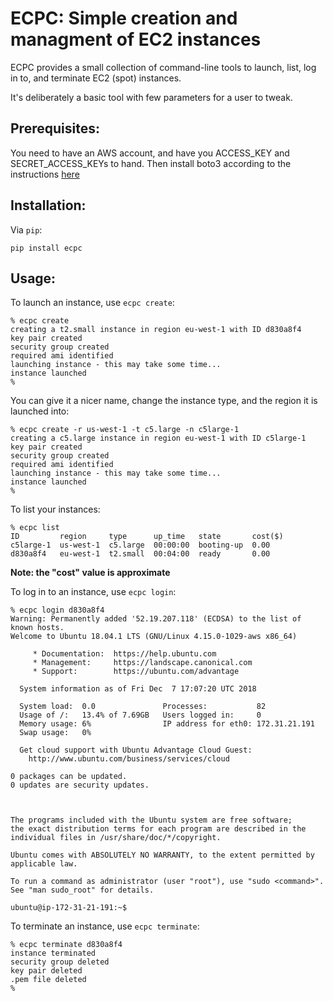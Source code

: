# ECPC: Simple creation and managment of EC2 instances

ECPC provides a small collection of command-line tools to launch, list,
log in to, and terminate EC2 (spot) instances. 

It's deliberately a basic
tool with few parameters for a user to tweak.

## Prerequisites:

You need to have an AWS account, and have you ACCESS_KEY and SECRET_ACCESS_KEYs to hand. Then install boto3 according to the 
instructions [here](https://pypi.org/project/boto3/)

## Installation:

Via `pip`:

    pip install ecpc

## Usage:

To launch an instance, use `ecpc create`:

    % ecpc create
    creating a t2.small instance in region eu-west-1 with ID d830a8f4
    key pair created
    security group created
    required ami identified
    launching instance - this may take some time...
    instance launched
    %

You can give it a nicer name, change the instance type, and the region it is launched into:

    % ecpc create -r us-west-1 -t c5.large -n c5large-1
    creating a c5.large instance in region eu-west-1 with ID c5large-1
    key pair created
    security group created
    required ami identified
    launching instance - this may take some time...
    instance launched
    %

To list your instances:

    % ecpc list
    ID         region     type      up_time   state       cost($)
    c5large-1  us-west-1  c5.large  00:00:00  booting-up  0.00   
    d830a8f4   eu-west-1  t2.small  00:04:00  ready       0.00 
    
**Note: the "cost" value is approximate**

To log in to an instance, use `ecpc login`:

    % ecpc login d830a8f4
    Warning: Permanently added '52.19.207.118' (ECDSA) to the list of known hosts.
    Welcome to Ubuntu 18.04.1 LTS (GNU/Linux 4.15.0-1029-aws x86_64)

         * Documentation:  https://help.ubuntu.com
         * Management:     https://landscape.canonical.com
         * Support:        https://ubuntu.com/advantage

      System information as of Fri Dec  7 17:07:20 UTC 2018

      System load:  0.0               Processes:           82
      Usage of /:   13.4% of 7.69GB   Users logged in:     0
      Memory usage: 6%                IP address for eth0: 172.31.21.191
      Swap usage:   0%

      Get cloud support with Ubuntu Advantage Cloud Guest:
        http://www.ubuntu.com/business/services/cloud

    0 packages can be updated.
    0 updates are security updates.



    The programs included with the Ubuntu system are free software;
    the exact distribution terms for each program are described in the
    individual files in /usr/share/doc/*/copyright.

    Ubuntu comes with ABSOLUTELY NO WARRANTY, to the extent permitted by
    applicable law.

    To run a command as administrator (user "root"), use "sudo <command>".
    See "man sudo_root" for details.

    ubuntu@ip-172-31-21-191:~$ 
    
To terminate an instance, use `ecpc terminate`:

    % ecpc terminate d830a8f4
    instance terminated
    security group deleted
    key pair deleted
    .pem file deleted
    %
    


